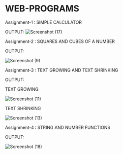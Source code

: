 # WEB-PROGRAMS

Assignment-1 : SIMPLE CALCULATOR

OUTPUT:
![Screenshot (17)](https://github.com/Patilapeksha/WEB-PROGRAMS/assets/136415491/77c8765e-b304-4793-8546-009d2a2fa5ea)


Assignment-2 : SQUARES AND CUBES OF A NUMBER

OUTPUT:

![Screenshot (9)](https://github.com/AnushaPShet/WEB-TECHNOLOGY/assets/119748994/043a73fe-f861-41d0-a781-e90293477d73)


Assignment-3 : TEXT GROWING AND TEXT SHRINKING

OUTPUT:

TEXT GROWING

![Screenshot (11)](https://github.com/AnushaPShet/WEB-TECHNOLOGY/assets/119748994/bfb9d62f-76d9-49d5-a2fd-5749de4509c5)

TEXT SHRINKING

![Screenshot (13)](https://github.com/AnushaPShet/WEB-TECHNOLOGY/assets/119748994/4e13b500-4f05-4c88-980c-c306299dc8ec)


Assignment-4 : STRING AND NUMBER FUNCTIONS

OUTPUT:

![Screenshot (18)](https://github.com/Patilapeksha/WEB-PROGRAMS/assets/136415491/a9d4f2a1-4340-435b-9676-6d7e876d701a)









